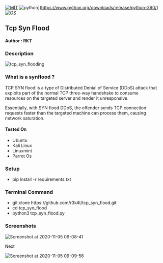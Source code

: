 [![MIT](https://img.shields.io/packagist/l/doctrine/orm.svg)](https://github.com/r3k4t/tcp_syn_flood/blob/master/LICENSE) 
![python](https://img.shields.io/badge/python-3.9.0-brightgreen.svg)](https://www.python.org/downloads/release/python-390/)
[![OS](https://img.shields.io/badge/Tested%20On-Linux-yellowgreen.svg)](https://en.wikipedia.org/wiki/Linux/)

<h2>Tcp Syn Flood</h2>

<h4>Author : RKT</h4>

### Description ###

![tcp_syn_flooding](https://user-images.githubusercontent.com/69615463/98195764-85555300-1f48-11eb-8aed-a4b7170c7e2e.png)

### What is a synflood ? ###

TCP SYN flood is a type of Distributed Denial of Service (DDoS) attack that exploits part of the normal TCP three-way handshake to consume resources on the targeted server and render it unresponsive.

Essentially, with SYN flood DDoS, the offender sends TCP connection requests faster than the targeted machine can process them, causing network saturation.

#### Tested On ###
                                       
<ul>
<li>Ubuntu</li>
<li>Kali Linux</li>
<li>Linuxmint</li>
<li>Parrot Os</li>
</ul>

### Setup ###

<ul>
<li> pip install -r requirements.txt</li>
</ul>

### Terminal Command ###

<ul>
<li>git clone https://github.com/r3k4t/tcp_syn_flood.git</li>
<li>cd tcp_syn_flood   </li>
<li>python3 tcp_syn_flood.py </li>
</ul>

### Screenshots ###

![Screenshot at 2020-11-05 09-08-41](https://user-images.githubusercontent.com/69615463/98195978-07457c00-1f49-11eb-99fe-78cce916dacc.png)

Next

![Screenshot at 2020-11-05 09-09-56](https://user-images.githubusercontent.com/69615463/98196013-1af0e280-1f49-11eb-9f38-b0c1d414211a.png)
